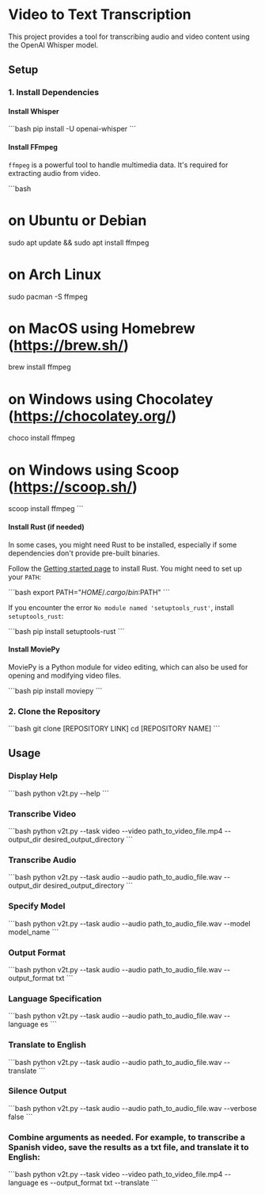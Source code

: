 # Video to Text Transcription

This project provides a tool for transcribing audio and video content using the OpenAI Whisper model.

## Setup

### 1. Install Dependencies

#### Install Whisper

\```bash
pip install -U openai-whisper
\```

#### Install FFmpeg

`ffmpeg` is a powerful tool to handle multimedia data. It's required for extracting audio from video.

\```bash
# on Ubuntu or Debian
sudo apt update && sudo apt install ffmpeg

# on Arch Linux
sudo pacman -S ffmpeg

# on MacOS using Homebrew (https://brew.sh/)
brew install ffmpeg

# on Windows using Chocolatey (https://chocolatey.org/)
choco install ffmpeg

# on Windows using Scoop (https://scoop.sh/)
scoop install ffmpeg
\```

#### Install Rust (if needed)

In some cases, you might need Rust to be installed, especially if some dependencies don't provide pre-built binaries.

Follow the [Getting started page](https://www.rust-lang.org/learn/get-started) to install Rust. You might need to set up your `PATH`:

\```bash
export PATH="$HOME/.cargo/bin:$PATH"
\```

If you encounter the error `No module named 'setuptools_rust'`, install `setuptools_rust`:

\```bash
pip install setuptools-rust
\```

#### Install MoviePy

MoviePy is a Python module for video editing, which can also be used for opening and modifying video files.

\```bash
pip install moviepy
\```

### 2. Clone the Repository

\```bash
git clone [REPOSITORY LINK]
cd [REPOSITORY NAME]
\```

## Usage

### Display Help
\```bash
python v2t.py --help
\```

### Transcribe Video
\```bash
python v2t.py --task video --video path_to_video_file.mp4 --output_dir desired_output_directory
\```

### Transcribe Audio
\```bash
python v2t.py --task audio --audio path_to_audio_file.wav --output_dir desired_output_directory
\```

### Specify Model
\```bash
python v2t.py --task audio --audio path_to_audio_file.wav --model model_name
\```

### Output Format
\```bash
python v2t.py --task audio --audio path_to_audio_file.wav --output_format txt
\```

### Language Specification
\```bash
python v2t.py --task audio --audio path_to_audio_file.wav --language es
\```

### Translate to English
\```bash
python v2t.py --task audio --audio path_to_audio_file.wav --translate
\```

### Silence Output
\```bash
python v2t.py --task audio --audio path_to_audio_file.wav --verbose false
\```

### Combine arguments as needed. For example, to transcribe a Spanish video, save the results as a txt file, and translate it to English:
\```bash
python v2t.py --task video --video path_to_video_file.mp4 --language es --output_format txt --translate
\```